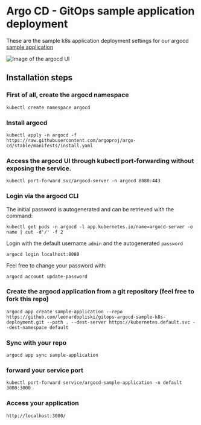 # Argo CD - GitOps sample application deployment

These are the sample k8s application deployment settings for our argocd [sample application](https://github.com/leonardopliski/gitops-argocd-sample-k8s-application)

![Image of the argocd UI](https://i.imgur.com/PhIMmYS.png)

## Installation steps

### First of all, create the argocd namespace

```
kubectl create namespace argocd
```

### Install argocd
```
kubectl apply -n argocd -f https://raw.githubusercontent.com/argoproj/argo-cd/stable/manifests/install.yaml
```

### Access the argocd UI through kubectl port-forwarding without exposing the service.
```
kubectl port-forward svc/argocd-server -n argocd 8080:443
```

### Login via the argocd CLI
The initial password is autogenerated and can be retrieved with the command:
```
kubectl get pods -n argocd -l app.kubernetes.io/name=argocd-server -o name | cut -d'/' -f 2
```
Login with the default username `admin` and the autogenerated `password`
```
argocd login localhost:8080
```
Feel free to change your password with:
```
argocd account update-password
```

### Create the argocd application from a git repository (feel free to fork this repo)
```
argocd app create sample-application --repo https://github.com/leonardopliski/gitops-argocd-sample-k8s-deployment.git --path . --dest-server https://kubernetes.default.svc --dest-namespace default
```

### Sync with your repo
```
argocd app sync sample-application
```

### forward your service port
```
kubectl port-forward service/argocd-sample-application -n default 3000:3000
```

### Access your application
```
http://localhost:3000/
```

